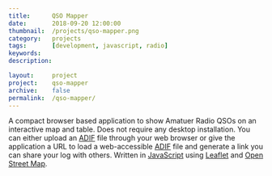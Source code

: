 ```yaml
---
title: 		QSO Mapper
date: 		2018-09-20 12:00:00
thumbnail: 	/projects/qso-mapper.png
category: 	projects
tags: 		[development, javascript, radio]
keywords:
description:

layout: 	project
project: 	qso-mapper
archive:	false
permalink: 	/qso-mapper/
---
```

A compact browser based application to show Amatuer Radio QSOs on an interactive map and table. Does not require any desktop installation. You can either upload an [ADIF](http://http//adif.org) file through your web browser or give the application a URL to load a web-accessible [ADIF](http://http//adif.org) file and generate a link you can share your log with others. Written in [JavaScript](https://www.javascript.com) using [Leaflet](https://leafletjs.com) and [Open Street Map](https://www.openstreetmap.org/). 

<script type="text/javascript">
    window.location = "https://stephenhouser.com/qso-mapper/?url=sample%2Fshort.adi";
</script>
